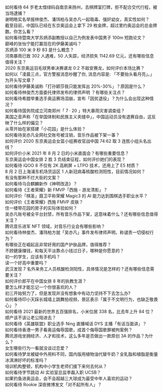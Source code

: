 如何看待 64 岁老太借绿码自南京来扬州，去棋牌室打牌，拒不配合交代行程，被当场逮捕？  
谢明皓实名举报林俊杰、潘玮柏与吴亦凡一起吸毒、强奸幼女，真实性如何？  
截至目前，中国队已经在东京奥运会上拿下 29 枚金牌，超过里约奥运会的总金牌数。你怎么看？  
如何看待暨南大学苏炳添副教授以自己为例发表中国男子 100m 短跑论文？  
巅峰的张怡宁能打赢现在的伊藤美诚吗？  
苏炳添 100 米 9 秒 83 是什么概念？  
河南暴雨已致 302 人遇难，50 人失踪，经济损失 1142.69 亿元，还有哪些信息值得关注？  
2020 东京奥运羽毛球男单决赛谌龙 0:2 不敌安赛龙，如何评价本场比赛？  
如何以「凌晨三点，官方警报消息吵醒了你, 消息内容是: 「不要抬头看月亮」。」为开头写文章？  
如何看待伊藤美诚称「打孙颖莎我只能发挥出 20%-30%」？原因是什么？  
如何看待林俊杰方面委托律师发布的律师声明 ？有哪些关注点？  
如何看待希腊举重选手奥运赛场泪崩，宣布「因贫退役」？为什么会出现这种情况？  
如何看待国务院成立河南郑州「 7 · 20 」特大暴雨灾害调查组？  
美国之音声称「在举国体制和民族主义夹缝中」，中国运动员没有退赛自由，这反映了什么样的偏见？  
从零开始在家搭建「小花园」是什么体验？  
如何看待吴亦凡全网社交账号被注销，音乐作品被下架一事？  
如何评价 2020 东京奥运会女篮小组赛收官战中国 74:62 取 3 连胜小组头名出线？  
如何评价小米 2021 年 8 月 2 日的小米直面会？有哪些重要信息？  
东京奥运会中国女排 2 胜 3 负结束征程，如何评价她们的表现？  
如何看待 iQOO 8 不仅有 2K 高刷屏 + LTPO 技术，还用上了 E5 材质？  
8 月 2 日上海浦东机场货运区 1 人新冠病毒核酸检测阳性，目前情况如何？  
有没有那种不烂大街的文案？  
如何看待乌合麒麟新作《神明改造》？  
如何看待《王者荣耀》新 FMVP「西施 - 游龙清影」？  
如何评价「棋圣」聂卫平称荣耀 Magic3 的 AI 能力达到围棋选手职业水平？  
如何评价《王者荣耀》西施 FMVP 皮肤？  
住一楼带花园的房子的实际体验如何？  
吴亦凡账号被全平台封禁，所有音乐作品下架，这意味着什么？还有哪些信息值得关注？  
腾讯音乐进军 NFT 领域，对音乐行业会有哪些影响？  
如何看待林俊杰、潘玮柏方就「吴亦凡」事件发布律师声明，称谴责一切侵权行为？  
有哪些正在崛起且非常好用的国产护肤品牌，值得推荐？  
不顾健康赚钱，和每天平淡靠点小钱过日子，哪种是你愿意的？  
初一的学生，应该有手机吗？  
读一个好高中重要吗？  
武汉发现 7 名外来务工人员核酸检测阳性，具体情况是怎样的？还有哪些信息需要关注？  
如何评价郎平在中国女排 8 年的执教生涯？  
要怎么样才能忘记一个你很喜欢的人？  
初三开始努力了，但是发现并没有想象中有动力坚持不下去怎么办?  
如何看待印小天踩长城墙上跳舞拍视频，景区表示「属于不文明行为，也缺乏敬畏心」？  
如何看待 2021 最新的世界五百强排名，小米位居 338 名，比去年上升 84 位？  
顺产该不该让老公陪进去？  
如何看待《英雄联盟》职业选手 Ning 直播喊话 DYS 主播「有话当面讲」？  
如何看待香港一男子看奥运侮辱国歌，成首个侮辱国歌罪被拘案例？  
腾讯游戏坐拥经济、人才和技术，这么多年是否做出一款原创 3A 的作品？为什么？  
女生哪些行为一看就没谈过恋爱？  
如何看待梦龙被疑中外用料不同，国内版用植物油代替牛奶？全乳脂和植脂是衡量冰淇淋好坏的标准吗？  
培训机构整顿，机构中小学生老师们接下来何去何从？  
如何看待字节跳动 AI 实验室总监李磊入职 UCSB？  
如果钓鱼进奥运会，会不会超越三大球成为最受中年人喜欢的运动？  
如何看待 Rookie 深夜微博发文「对不起所有人」？  
